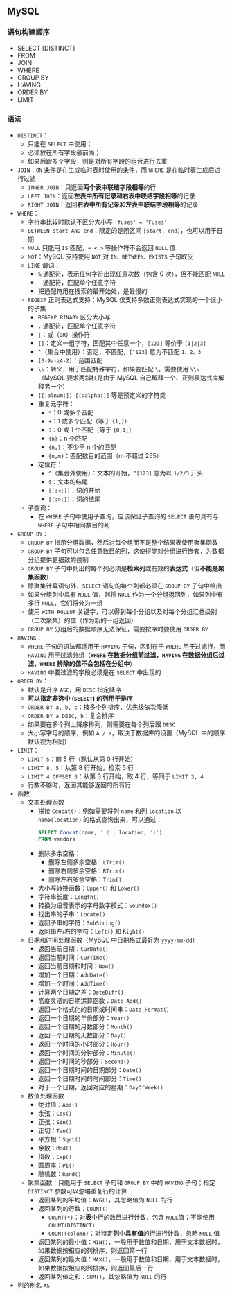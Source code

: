 ## MySQL

### 语句构建顺序
- SELECT [DISTINCT]
- FROM
- JOIN
- WHERE
- GROUP BY
- HAVING
- ORDER BY
- LIMIT

### 语法
- `DISTINCT`：
  - 只能在 `SELECT` 中使用；
  - 必须放在所有字段最前面；
  - 如果后跟多个字段，则是对所有字段的组合进行去重
- `JOIN`：`ON` 条件是在生成临时表时使用的条件，而 `WHERE` 是在临时表生成后进行过滤
  - `INNER JOIN`：只返回**两个表中联结字段相等**的行
  - `LEFT JOIN`：返回**左表中所有记录和右表中联结字段相等**的记录
  - `RIGHT JOIN`：返回**右表中所有记录和左表中联结字段相等**的记录
- `WHERE`：
  - 字符串比较时默认不区分大小写 `'fuses' = 'Fuses'`
  - `BETWEEN start AND end`：限定的是闭区间 `[start, end]`，也可以用于日期
  - `NULL` 只能用 `IS` 匹配，`= < >` 等操作符不会返回 `NULL` 值
  - `NOT`：MySQL 支持使用 `NOT` 对 `IN、BETWEEN、EXISTS` 子句取反
  - `LIKE` 谓词：
    - `%` 通配符，表示任何字符出现任意次数（包含 0 次），但不能匹配 `NULL`
    - `_` 通配符，匹配单个任意字符
    - 把通配符用在搜索的最开始处，是最慢的
  - `REGEXP` 正则表达式支持：MySQL 仅支持多数正则表达式实现的一个很小的子集
    - `REGEXP BINARY` 区分大小写
    - `.` 通配符，匹配单个任意字符
    - `|`：或（`OR`）操作符
    - `[]`：定义一组字符，匹配其中任意一个，`[123]` 等价于 `[1|2|3]`
    - `^`（集合中使用）：否定，不匹配，`[^123]` 意为不匹配 `1、2、3`
    - `[0-9a-zA-Z]`：范围匹配
    - `\\`：转义，用于匹配特殊字符，如果要匹配 `\`，需要使用 `\\\`（MySQL 要求两斜杠是由于 MySQL 自己解释一个、正则表达式库解释另一个）
    - `[[:alnum:]] [[:alpha:]]` 等是预定义的字符类
    - 重复元字符：
      - `*`：0 或多个匹配
      - `+`：1 或多个匹配（等于 `{1,}`）
      - `?`：0 或 1 个匹配（等于 `{0,1}`）
      - `{n}`：n 个匹配
      - `{n,}`：不少于 n 个的匹配
      - `{n,m}`：匹配数目的范围（m 不超过 255）
    - 定位符：
      - `^`（集合外使用）：文本的开始，`^[123]` 意为以 `1/2/3` 开头
      - `$`：文本的结尾
      - `[[:<:]]`：词的开始
      - `[[:>:]]`：词的结尾
  - 子查询：
    - 在 `WHERE` 子句中使用子查询，应该保证子查询的 `SELECT` 语句具有与 `WHERE` 子句中相同数目的列
- `GROUP BY`：
  - `GROUP BY` 指示分组数据，然后对每个组而不是整个结果表使用聚集函数
  - `GROUP BY` 子句可以包含任意数目的列，这使得能对分组进行嵌套，为数据分组提供更细致的控制
  - `GROUP BY` 子句中列出的每个列必须是**检索列**或有效的**表达式**（但**不能是聚集函数**）
  - 除聚集计算语句外，`SELECT` 语句的每个列都必须在 `GROUP BY` 子句中给出
  - 如果分组列中具有 `NULL` 值，则将 `NULL` 作为一个分组返回列，如果列中有多行 `NULL`，它们将分为一组
  - 使用 `WITH ROLLUP` 关键字，可以得到每个分组以及对每个分组汇总级别（二次聚集）的值（作为新的一组返回）
  - `GROUP BY` 分组后的数据顺序无法保证，需要按序时要使用 `ORDER BY`
- `HAVING`：
  - `WHERE` 子句的语法都适用于 `HAVING` 子句，区别在于 `WHERE` 用于过滤行，而 `HAVING` 用于过滤分组（**`WHERE` 在数据分组前过滤，`HAVING` 在数据分组后过滤，`WHERE` 排除的值不会包括在分组中**）
  - `HAVING` 中要过滤的字段必须是在 `SELECT` 中出现的
- `ORDER BY`：
  - 默认是升序 `ASC`，用 `DESC` 指定降序
  - **可以指定非选中 (`SELECT`) 的列用于排序**
  - `ORDER BY a, b, c`：按多个列排序，优先级依次降低
  - `ORDER BY a DESC, b`：复合排序
  - 如果要在多个列上降序排列，则需要在每个列后跟 `DESC`
  - 大小写字母的顺序，例如 `A / a`，取决于数据库的设置（MySQL 中的顺序默认视为相同）
- `LIMIT`：
  - `LIMIT 5`：前 5 行（默认从第 0 行开始）
  - `LIMIT 8, 5`：从第 8 行开始，检索 5 行
  - `LIMIT 4 OFFSET 3`：从第 3 行开始，取 4 行，等同于 `LIMIT 3, 4`
  - 行数不够时，返回其能够返回的所有行
- 函数
  - 文本处理函数
    - 拼接 `Concat()`：例如需要将列 `name` 和列 `location` 以 `name(location)` 的格式查询出来，可以通过：
      ```sql
      SELECT Concat(name, ' (', location, ')')
      FROM vendors
      ```
    - 删除多余空格：
      - 删除左侧多余空格：`LTrim()`
      - 删除右侧多余空格：`RTrim()`
      - 删除左右多余空格：`Trim()`
    - 大小写转换函数：`Upper()` 和 `Lower()`
    - 字符串长度：`Length()`
    - 转换为语音表示的字母数字模式：`Soundex()`
    - 找出串的子串：`Locate()`
    - 返回子串的字符：`SubString()`
    - 返回串左/右的字符：`Left()` 和 `Right()`
  - 日期和时间处理函数（MySQL 中日期格式最好为 `yyyy-mm-dd`）
    - 返回当前日期：`CurDate()`
    - 返回当前时间：`CurTime()`
    - 返回当前日期和时间：`Now()`
    - 增加一个日期：`AddDate()`
    - 增加一个时间：`AddTime()`
    - 计算两个日期之差：`DateDiff()`
    - 高度灵活的日期运算函数：`Date_Add()`
    - 返回一个格式化的日期或时间串：`Date_Format()`
    - 返回一个日期的年份部分：`Year()`
    - 返回一个日期的月数部分：`Month()`
    - 返回一个日期的天数部分：`Day()`
    - 返回一个时间的小时部分：`Hour()`
    - 返回一个时间的分钟部分：`Minute()`
    - 返回一个时间的秒部分：`Second()`
    - 返回一个日期时间的日期部分：`Date()`
    - 返回一个日期时间的时间部分：`Time()`
    - 对于一个日期，返回对应的星期：`DayOfWeek()`
  - 数值处理函数
    - 绝对值：`Abs()`
    - 余弦：`Cos()`
    - 正弦：`Sin()`
    - 正切：`Tan()`
    - 平方根：`Sqrt()`
    - 余数：`Mod()`
    - 指数：`Exp()`
    - 圆周率：`Pi()`
    - 随机数：`Rand()`
  - 聚集函数：只能用于 `SELECT` 子句和 `GROUP BY` 中的 `HAVING` 子句；指定 `DISTINCT` 参数可以忽略重复行的计算
    - 返回某列的平均值：`AVG()`，其忽略值为 `NULL` 的行
    - 返回某列的行数：`COUNT()`
      - `COUNT(*)`：对**表**中行的数目进行计数，包含 `NULL`值；不能使用 `COUNT(DISTINCT)`
      - `COUNT(column)`：对特定**列**中**具有值**的行进行计数，忽略 `NULL` 值
    - 返回某列的最小值：`MIN()`，一般用于数值和日期，用于文本数据时，如果数据按相应的列排序，则返回第一行
    - 返回某列的最大值：`MAX()`，一般用于数值和日期，用于文本数据时，如果数据按相应的列排序，则返回最后一行
    - 返回某列值之和：`SUM()`，其忽略值为 `NULL` 的行
- 列的别名 `AS`